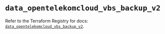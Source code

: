 # `data_opentelekomcloud_vbs_backup_v2`

Refer to the Terraform Registry for docs: [`data_opentelekomcloud_vbs_backup_v2`](https://registry.terraform.io/providers/opentelekomcloud/opentelekomcloud/1.36.41/docs/data-sources/vbs_backup_v2).
